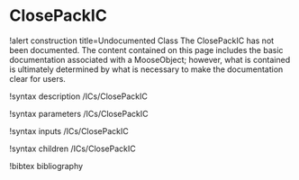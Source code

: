 <!-- MOOSE Documentation Stub: Remove this when content is added. -->

# ClosePackIC

!alert construction title=Undocumented Class
The ClosePackIC has not been documented. The content contained on this page
includes the basic documentation associated with a MooseObject; however, what is contained is
ultimately determined by what is necessary to make the documentation clear for users.

!syntax description /ICs/ClosePackIC

!syntax parameters /ICs/ClosePackIC

!syntax inputs /ICs/ClosePackIC

!syntax children /ICs/ClosePackIC

!bibtex bibliography
